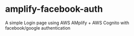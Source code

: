# amplify-facebook-auth
A simple Login page using AWS AMplify + AWS Cognito with facebook/google authentication
